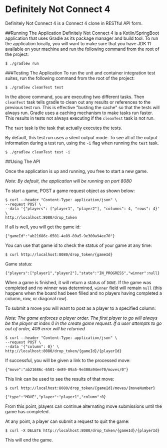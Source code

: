 # Definitely Not Connect 4
Definitely Not Connect 4 is a Connect 4 clone in RESTful API form.

##Running The Application
Definitely Not Connect 4 is a Kotlin/SpringBoot application that uses Gradle as its package manager and build tool.
To run the application locally, you will want to make sure that you have JDK 11 available on your machine and run the following command from the root of the project:

```shell
$ ./gradlew run
```

###Testing The Application
To run the unit and container integration test suites, run the following command from the root of the project:

```shell
$ ./gradlew cleanTest test
```

In the above command, you are executing two different tasks. Then `cleanTest` task tells gradle to clean out any results or references to the previous test run. This is effective "busting the cache" so that the tests will always run.
Gradle uses a caching mechanism to make tasks run faster. This results in tests not always executing if the `cleanTest` task is not run.

The `test` task is the task that actually executes the tests.

By default, this test run uses a silent output mode. To see all of the output information during a test run, using the `-i` flag when running the `test` task.

```shell
$ ./gradlew cleanTest test -i
```

##Using The API

Once the application is up and running, you free to start a new game.

*Note: By default, the application will be running on port 8080*

To start a game, POST a game request object as shown below:
```shell
$ curl --header "Content-Type: application/json" \
--request POST \
--data '{"players": ["player1", "player2"], "columns": 4, "rows": 4}' \
http://localhost:8080/drop_token

```
If all is well, you will get the game id:
```shell
{"gameId":"ab21686c-6501-4e89-89a5-9e300a94ee70"}
```

You can use that game id to check the status of your game at any time:

```shell
$ curl http://localhost:8080/drop_token/{gameId}
```
Game status:

```shell
{"players":["player1","player2"],"state":"IN_PROGRESS","winner":null}
```

When a game is finished, it will return a status of `DONE`. If the game was completed and no winner was determined,
`winner` field will remain `null` (this happens when the board had been filled and no players having completed a column, row, or diagonal row).

To submit a move you will want to post as a player to a specified column:

*Note: The game enforces a player order. The first player to go will always be the player at
index 0 in the create game request. If a user attempts to go out of order, 409 error will be returned*

```shell
$ curl --header "Content-Type: application/json" \
--request POST \
--data '{"column": 0}' \
http://localhost:8080/drop_token/{gameId}/{playerId}
```

If successful, you will be given a link to the processed move:

```shell
{"move":"ab21686c-6501-4e89-89a5-9e300a94ee70/moves/0"}
```

This link can be used to see the results of that move:

```shell
$ curl http://localhost:8080/drop_token/{gameId}/moves/{moveNumber}
```

```shell
{"type":"MOVE","player":"player1","column":0}
```

From this point, players can continue alternating move submissions until the game has completed.

At any point, a player can submit a request to quit the game:

```shell
$ curl -X DELETE http://localhost:8080/drop_token/{gameId}/{playerId}
```

This will end the game.